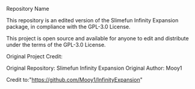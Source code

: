 Repository Name

This repository is an edited version of the Slimefun Infinity Expansion package, in compliance with the GPL-3.0 License.

This project is open source and available for anyone to edit and distribute under the terms of the GPL-3.0 License.

Original Project Credit:

Original Repository: Slimefun Infinity Expansion
Original Author: Mooy1

Credit to:"https://github.com/Mooy1/InfinityExpansion"

